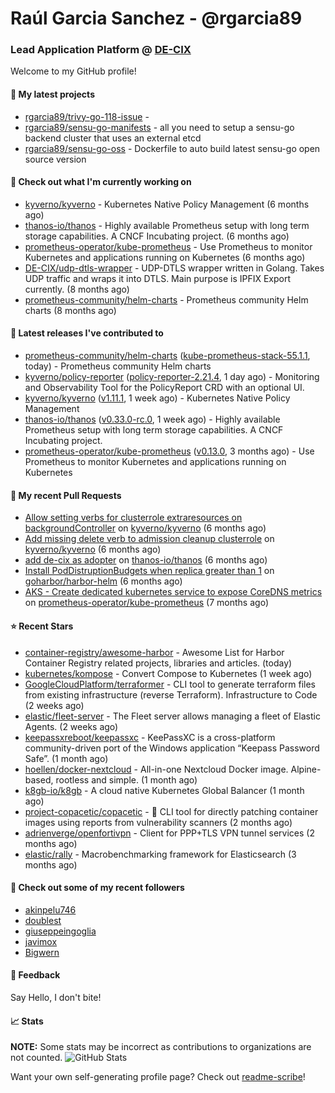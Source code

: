 # Raúl Garcia Sanchez - @rgarcia89
### Lead Application Platform @ [DE-CIX](https://de-cix.net/)

Welcome to my GitHub profile!

#### 🌱 My latest projects

- [rgarcia89/trivy-go-118-issue](https://github.com/rgarcia89/trivy-go-118-issue) - 
- [rgarcia89/sensu-go-manifests](https://github.com/rgarcia89/sensu-go-manifests) - all you need to setup a sensu-go backend cluster that uses an external etcd
- [rgarcia89/sensu-go-oss](https://github.com/rgarcia89/sensu-go-oss) - Dockerfile to auto build latest sensu-go open source version

#### 👷 Check out what I'm currently working on

- [kyverno/kyverno](https://github.com/kyverno/kyverno) - Kubernetes Native Policy Management (6 months ago)
- [thanos-io/thanos](https://github.com/thanos-io/thanos) - Highly available Prometheus setup with long term storage capabilities. A CNCF Incubating project. (6 months ago)
- [prometheus-operator/kube-prometheus](https://github.com/prometheus-operator/kube-prometheus) - Use Prometheus to monitor Kubernetes and applications running on Kubernetes (6 months ago)
- [DE-CIX/udp-dtls-wrapper](https://github.com/DE-CIX/udp-dtls-wrapper) - UDP-DTLS wrapper written in Golang. Takes UDP traffic and wraps it into DTLS. Main purpose is IPFIX Export currently. (8 months ago)
- [prometheus-community/helm-charts](https://github.com/prometheus-community/helm-charts) - Prometheus community Helm charts (8 months ago)

#### 🔭 Latest releases I've contributed to

- [prometheus-community/helm-charts](https://github.com/prometheus-community/helm-charts) ([kube-prometheus-stack-55.1.1](https://github.com/prometheus-community/helm-charts/releases/tag/kube-prometheus-stack-55.1.1), today) - Prometheus community Helm charts
- [kyverno/policy-reporter](https://github.com/kyverno/policy-reporter) ([policy-reporter-2.21.4](https://github.com/kyverno/policy-reporter/releases/tag/policy-reporter-2.21.4), 1 day ago) - Monitoring and Observability Tool for the PolicyReport CRD with an optional UI.
- [kyverno/kyverno](https://github.com/kyverno/kyverno) ([v1.11.1](https://github.com/kyverno/kyverno/releases/tag/v1.11.1), 1 week ago) - Kubernetes Native Policy Management
- [thanos-io/thanos](https://github.com/thanos-io/thanos) ([v0.33.0-rc.0](https://github.com/thanos-io/thanos/releases/tag/v0.33.0-rc.0), 1 week ago) - Highly available Prometheus setup with long term storage capabilities. A CNCF Incubating project.
- [prometheus-operator/kube-prometheus](https://github.com/prometheus-operator/kube-prometheus) ([v0.13.0](https://github.com/prometheus-operator/kube-prometheus/releases/tag/v0.13.0), 3 months ago) - Use Prometheus to monitor Kubernetes and applications running on Kubernetes

#### 🔨 My recent Pull Requests

- [Allow setting verbs for clusterrole extraresources on backgroundController](https://github.com/kyverno/kyverno/pull/7380) on [kyverno/kyverno](https://github.com/kyverno/kyverno) (6 months ago)
- [Add missing delete verb to admission cleanup clusterrole](https://github.com/kyverno/kyverno/pull/7375) on [kyverno/kyverno](https://github.com/kyverno/kyverno) (6 months ago)
- [add de-cix as adopter](https://github.com/thanos-io/thanos/pull/6386) on [thanos-io/thanos](https://github.com/thanos-io/thanos) (6 months ago)
- [Install PodDistruptionBudgets when replica greater than 1](https://github.com/goharbor/harbor-helm/pull/1509) on [goharbor/harbor-helm](https://github.com/goharbor/harbor-helm) (6 months ago)
- [AKS - Create dedicated kubernetes service to expose CoreDNS metrics](https://github.com/prometheus-operator/kube-prometheus/pull/2107) on [prometheus-operator/kube-prometheus](https://github.com/prometheus-operator/kube-prometheus) (7 months ago)

#### ⭐ Recent Stars

- [container-registry/awesome-harbor](https://github.com/container-registry/awesome-harbor) - Awesome List for Harbor Container Registry related projects, libraries and articles. (today)
- [kubernetes/kompose](https://github.com/kubernetes/kompose) - Convert Compose to Kubernetes (1 week ago)
- [GoogleCloudPlatform/terraformer](https://github.com/GoogleCloudPlatform/terraformer) - CLI tool to generate terraform files from existing infrastructure (reverse Terraform). Infrastructure to Code (2 weeks ago)
- [elastic/fleet-server](https://github.com/elastic/fleet-server) - The Fleet server allows managing a fleet of Elastic Agents. (2 weeks ago)
- [keepassxreboot/keepassxc](https://github.com/keepassxreboot/keepassxc) - KeePassXC is a cross-platform community-driven port of the Windows application “Keepass Password Safe”. (1 month ago)
- [hoellen/docker-nextcloud](https://github.com/hoellen/docker-nextcloud) - All-in-one Nextcloud Docker image. Alpine-based, rootless and simple. (1 month ago)
- [k8gb-io/k8gb](https://github.com/k8gb-io/k8gb) - A cloud native Kubernetes Global Balancer (1 month ago)
- [project-copacetic/copacetic](https://github.com/project-copacetic/copacetic) - 🧵 CLI tool for directly patching container images using reports from vulnerability scanners (2 months ago)
- [adrienverge/openfortivpn](https://github.com/adrienverge/openfortivpn) - Client for PPP&#43;TLS VPN tunnel services (2 months ago)
- [elastic/rally](https://github.com/elastic/rally) - Macrobenchmarking framework for Elasticsearch (3 months ago)

#### 👯 Check out some of my recent followers

- [akinpelu746](https://github.com/akinpelu746)
- [doublest](https://github.com/doublest)
- [giuseppeingoglia](https://github.com/giuseppeingoglia)
- [javimox](https://github.com/javimox)
- [Bigwern](https://github.com/Bigwern)

#### 💬 Feedback

Say Hello, I don't bite!

#### 📈 Stats

**NOTE:** Some stats may be incorrect as contributions to organizations are not counted.
![GitHub Stats](https://github-readme-stats.vercel.app/api?username=rgarcia89&count_private=false&theme=tokyonight&show_icons=true)

Want your own self-generating profile page? Check out [readme-scribe](https://github.com/muesli/readme-scribe)!

